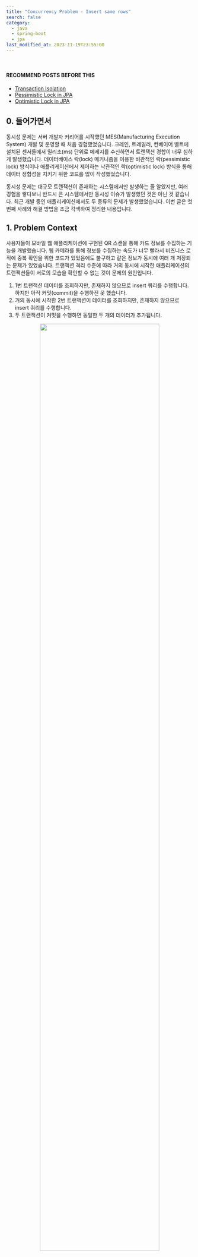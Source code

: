 ```yaml
---
title: "Concurrency Problem - Insert same rows"
search: false
category:
  - java
  - spring-boot
  - jpa
last_modified_at: 2023-11-19T23:55:00
---
```


<br/>

#### RECOMMEND POSTS BEFORE THIS

- [Transaction Isolation][transcation-isolation-link]
- [Pessimistic Lock in JPA][jpa-pessimitic-lock-link]
- [Optimistic Lock in JPA][jpa-optimistic-lock-link]

## 0. 들어가면서

동시성 문제는 서버 개발자 커리어를 시작했던 MES(Manufacturing Execution System) 개발 및 운영할 때 처음 경험했었습니다. 크레인, 트레일러, 컨베이어 벨트에 설치된 센서들에서 밀리초(ms) 단위로 메세지를 수신하면서 트랜잭션 경합이 너무 심하게 발생했습니다. 데이터베이스 락(lock) 메커니즘을 이용한 비관적인 락(pessimistic lock) 방식이나 애플리케이션에서 제어하는 낙관적인 락(optimistic lock) 방식을 통해 데이터 정합성을 지키기 위한 코드를 많이 작성했었습니다. 

동시성 문제는 대규모 트랜잭션이 존재하는 시스템에서만 발생하는 줄 알았지만, 여러 경험을 쌓다보니 반드시 큰 시스템에서만 동시성 이슈가 발생했던 것은 아닌 것 같습니다. 최근 개발 중인 애플리케이션에서도 두 종류의 문제가 발생했었습니다. 이번 글은 첫번째 사례와 해결 방법을 조금 각색하여 정리한 내용입니다. 

## 1. Problem Context

사용자들이 모바일 웹 애플리케이션에 구현된 QR 스캔을 통해 카드 정보를 수집하는 기능을 개발했습니다. 웹 카메라를 통해 정보를 수집하는 속도가 너무 빨라서 비즈니스 로직에 중복 확인을 위한 코드가 있었음에도 불구하고 같은 정보가 동시에 여러 개 저장되는 문제가 있었습니다.  트랜잭션 격리 수준에 따라 거의 동시에 시작한 애플리케이션의 트랜잭션들이 서로의 모습을 확인할 수 없는 것이 문제의 원인입니다. 

1. 1번 트랜잭션 데이터를 조회하지만, 존재하지 않으므로 insert 쿼리를 수행합니다. 하지만 아직 커밋(commit)을 수행하진 못 헀습니다.
1. 거의 동시에 시작한 2번 트랜잭션이 데이터를 조회하지만, 존재하지 않으므로 insert 쿼리를 수행합니다. 
1. 두 트랜잭션이 커밋을 수행하면 동일한 두 개의 데이터가 추가됩니다.

<p align="center">
    <img src="/images/concurrency-problem-insert-same-rows-01.png" width="80%" class="image__border">
</p>

## 2. Solve the problem

수집 정보는 시퀀스(sequence)를 기본 키(PK, primary key)로 사용했기 때문에 처음 데이터가 생성될 때 트랜잭션 경합으로 인해 발생하는 동시성 문제를 비관적인 락이나 낙관적인 락 방식으로 제어하기 어려웠습니다. 

```java
package action.in.blog.domain;

import jakarta.persistence.Entity;
import jakarta.persistence.GeneratedValue;
import jakarta.persistence.GenerationType;
import jakarta.persistence.Id;

@Entity
public class CollectEntity {

    @Id
    @GeneratedValue(strategy = GenerationType.IDENTITY)
    private long id;
    private String userId;
    private String cardId;

    public CollectEntity() {
    }

    public CollectEntity(String userId, String cardId) {
        this.userId = userId;
        this.cardId = cardId;
    }
}
```

락을 사용하기보단 테이블에 제약 조건(constraint)을 추가하는 방법을 통해 문제를 해결했습니다.

- 사용자 아이디와 카드 아이디 조합을 유니크 키(unique key)로 만들어 중복 insert 쿼리 동작을 실패시킨다.
- 중복 데이터 추가에 대한 예외(exception)를 던지고 클라이언트와의 프로토콜을 전역 예외 핸들러(exception handler)에 정의한다.

### 2.1. CollectEntity Class

@Table 애너테이션을 통해 유니크 키 제약 조건을 명시합니다. 개발, 스테이지, 운영 환경 데이터베이스에 테이블이 존재했기 때문에 제약 조건 추가는 DDL(Data Definition Language)을 통해 직접 변경하였습니다.

- cardId, userId 컬럼을 조합하여 유니크 키를 생성합니다.

```java
package action.in.blog.domain;

import jakarta.persistence.*;

@Entity
@Table(uniqueConstraints = {@UniqueConstraint(columnNames = {"cardId", "userId"})})
public class CollectEntity {

    @Id
    @GeneratedValue(strategy = GenerationType.IDENTITY)
    private long id;
    private String userId;
    private String cardId;

    public CollectEntity() {
    }

    public CollectEntity(String userId, String cardId) {
        this.userId = userId;
        this.cardId = cardId;
    }
}
```

### 2.2. CardService Class

- 중복하는 데이터가 존재하는 경우 DuplicatedCollectException 예외를 던진다.
- save 메소드를 실행할 때 유니크 키 제약 조건으로 인해 실패하는 경우도 동일하게 DuplicatedCollectException 예외를 던진다.

```java
package action.in.blog.service;

import action.in.blog.domain.CollectEntity;
import action.in.blog.exception.DuplicatedCollectException;
import action.in.blog.repository.CollectRepository;
import org.springframework.stereotype.Service;
import org.springframework.transaction.annotation.Transactional;

@Service
public class DefaultCollectService implements CollectService {

    private final CollectRepository collectRepository;

    public DefaultCollectService(CollectRepository collectRepository) {
        this.collectRepository = collectRepository;
    }

    @Transactional
    @Override
    public void collect(String userId, String cardId) {
        var exists = collectRepository.existsByUserIdAndCardId(userId, cardId);
        if (exists) {
            throw new DuplicatedCollectException();
        }
        try {
            collectRepository.save(new CollectEntity(userId, cardId));
        } catch (Exception e) {
            throw new DuplicatedCollectException();
        }
    }
}
```

##### Test Code

트랜잭션 경합으로 인한 DuplicatedCollectException 예외를 재현하기 위해 CompletableFuture 클래스를 사용해 비동기 처리를 수행합니다. 

- 테스트 스레드에서 collect 메소드를 수행합니다.
- CompletableFuture 스레드에서 collect 메소드를 수행합니다.
    - join 메소드를 통해 해당 스레드가 끝나길 기다립니다.
    - 비동기 처리 내부에서 예외가 발생하면 CompletionException 예외로 묶여 전달됩니다.
    - CompletionException 예외의 원인을 다시 던집니다.
- 다음과 같은 케이스를 모두 커버합니다.
    - 중복 확인으로 DuplicatedCollectException 예외가 발생하는 경우
    - 유니크 키 제약 조건으로 인해 DuplicatedCollectException 예외가 발생하는 경우
    - 테스트 스레드에서 DuplicatedCollectException 예외가 발생하는 경우
    - CompletableFuture 스레드에서 DuplicatedCollectException 예외가 발생하는 경우

```java
package action.in.blog.service;

import action.in.blog.exception.DuplicatedCollectException;
import action.in.blog.repository.CollectRepository;
import org.junit.jupiter.api.BeforeEach;
import org.junit.jupiter.api.Test;
import org.springframework.beans.factory.annotation.Autowired;
import org.springframework.boot.test.autoconfigure.orm.jpa.DataJpaTest;

import java.util.concurrent.CompletableFuture;
import java.util.concurrent.CompletionException;

import static org.junit.jupiter.api.Assertions.assertThrows;

@DataJpaTest
class DefaultCollectServiceTest {

    @Autowired
    CollectRepository collectRepository;
    CollectService sut;

    @BeforeEach
    void setUp() {
        sut = new DefaultCollectService(collectRepository);
    }

    @Test
    void throwDuplicatedCollectException() {

        assertThrows(DuplicatedCollectException.class, () -> {
            sut.collect("junhyunny", "card-01");
            try {
                CompletableFuture
                        .runAsync(() -> sut.collect("junhyunny", "card-01"))
                        .join();
            } catch (CompletionException e) {
                throw e.getCause();
            }
        });
    }
}
```

### 2.3. GlobalExceptionHandler Class

DuplicatedCollectException 예외를 처리할 핸들러를 정의합니다. 프론트엔드와 프로토콜을 정의합니다. 이번 글에선 600 상태 코드와 예외 메세지를 전달합니다. 

```java
package action.in.blog.handler;

import action.in.blog.exception.DuplicatedCollectException;
import org.springframework.http.ResponseEntity;
import org.springframework.web.bind.annotation.ControllerAdvice;
import org.springframework.web.bind.annotation.ExceptionHandler;

@ControllerAdvice
public class GlobalExceptionHandler {

    @ExceptionHandler(value = DuplicatedCollectException.class)
    public ResponseEntity<String> duplicatedCollectException(DuplicatedCollectException exception) {
        return ResponseEntity.status(600)
                .body(exception.getMessage());
    }
}
```

##### Test Code

@WebMvcTest 애너테이션을 사용합니다. 컨트롤러를 지정하여 테스트 컨텍스트 스코프를 최소화합니다.

- CollectService 스프링 빈(bean)을 @MockBean 애너테이션을 통해 주입받습니다.
    - collect 메소드 호출 시 DuplicatedCollectException 예외를 던지는 스텁(stub)으로 만듭니다.
- `/api/cards/A-01` 경로 호출 시 전역 예외 핸들러에서 정의한 상태 코드와 에러 메세지를 응답 받는지 확인합니다.

```java
package action.in.blog.handler;

import action.in.blog.controller.CollectController;
import action.in.blog.exception.DuplicatedCollectException;
import action.in.blog.service.CollectService;
import org.junit.jupiter.api.Test;
import org.springframework.beans.factory.annotation.Autowired;
import org.springframework.boot.test.autoconfigure.web.servlet.WebMvcTest;
import org.springframework.boot.test.mock.mockito.MockBean;
import org.springframework.test.web.servlet.MockMvc;

import static org.mockito.ArgumentMatchers.any;
import static org.mockito.Mockito.doThrow;
import static org.springframework.test.web.servlet.request.MockMvcRequestBuilders.post;
import static org.springframework.test.web.servlet.result.MockMvcResultMatchers.content;
import static org.springframework.test.web.servlet.result.MockMvcResultMatchers.status;

@WebMvcTest(controllers = {
        CollectController.class
})
class GlobalExceptionHandlerTest {

    @MockBean
    CollectService collectService;

    @Autowired
    MockMvc sut;

    @Test
    void handleDuplicatedCollectException() throws Exception {

        doThrow(new DuplicatedCollectException())
                .when(collectService)
                .collect(any(), any());


        sut.perform(post("/api/cards/A-01"))
                .andExpect(status().is(600))
                .andExpect(content().string("Already collected card"));
    }
}
```

## 3. Result 

cURL 명령어를 통해 카드 수집 API 경로를 동시에 3회 호출합니다. 원하는 에러 코드와 메세지가 반환되는지 확인합니다. 

- 세 번의 호출 중 하나는 200, 나머지는 600 상태 코드를 응답 받습니다.
- `Already collected card` 예외 메세지를 응답 받습니다. 

```
$ curl -X POST -v http://localhost:8080/api/cards/card-01 &\
  curl -X POST -v http://localhost:8080/api/cards/card-01 &\
  curl -X POST -v http://localhost:8080/api/cards/card-01

[1] 98592
[2] 98593
*   Trying 127.0.0.1:8080...
*   Trying 127.0.0.1:8080...
*   Trying 127.0.0.1:8080...
* Connected to localhost (127.0.0.1) port 8080 (#0)
* Connected to localhost (127.0.0.1) port 8080 (#0)
> POST /api/cards/card-01 HTTP/1.1
> Host: localhost:8080
* > Connected to localhost (127.0.0.1) port 8080 (#0)
> POST /api/cards/card-01 HTTP/1.1
User-Agent: curl/8.1.2
> Accept: */*
> 
> Host: localhost:8080
> User-Agent: curl/8.1.2
> Accept: */*
> 
> POST /api/cards/card-01 HTTP/1.1
> Host: localhost:8080
> User-Agent: curl/8.1.2
> Accept: */*
> 
< HTTP/1.1 600 
< Content-Type: text/plain;charset=UTF-8
< Content-Length: 22
< HTTP/1.1 600 
< Content-Type: text/plain;charset=UTF-8
< Content-Length: 22
< Date: Sun, 19 Nov 2023 04:05:58 GMT
< 
< Date: Sun, 19 Nov 2023 04:05:58 GMT
* Connection #0 to host localhost left intact
< 
Already collected card* Connection #0 to host localhost left intact
Already collected card< HTTP/1.1 200 
< Content-Length: 0
< Date: Sun, 19 Nov 2023 04:05:58 GMT
< 
* Connection #0 to host localhost left intact
[2]  + 98593 done       curl -X POST -v http://localhost:8080/api/cards/card-01
[1]  + 98592 done       curl -X POST -v http://localhost:8080/api/cards/card-01    
```

데이터베이스를 확인하면 정상적으로 하나의 로우만 추가된 것을 확인할 수 있습니다. 

<p align="center">
    <img src="/images/concurrency-problem-insert-same-rows-02.png" width="80%" class="image__border">
</p>

## CLOSING

엔티티의 유니크 키 제약 조건 없이 cURL 명령어를 동시에 실행하면 엔티티가 여러 개 추가되는 것을 확인할 수 있습니다. 

- 세 번의 호출 모두 200 상태 코드를 응답 받습니다. 

```
$ curl -X POST -v http://localhost:8080/api/cards/card-01 &\
  curl -X POST -v http://localhost:8080/api/cards/card-01 &\
  curl -X POST -v http://localhost:8080/api/cards/card-01

[1] 98734
[2] 98735
*   Trying 127.0.0.1:8080...
*   Trying 127.0.0.1:8080...
* Connected to localhost (127.0.0.1) port 8080 (#0)
*   Trying 127.0.0.1:8080...
* Connected to localhost (127.0.0.1) port 8080 (#0)
> > POST /api/cards/card-01 HTTP/1.1
POST /api/cards/card-01 HTTP/1.1
> > Host: localhost:8080
Host: localhost:8080
> > User-Agent: curl/8.1.2
User-Agent: curl/8.1.2
> > Accept: */*
Accept: */*
> > 

* Connected to localhost (127.0.0.1) port 8080 (#0)
> POST /api/cards/card-01 HTTP/1.1
> Host: localhost:8080
> User-Agent: curl/8.1.2
> Accept: */*
> 
< < HTTP/1.1 200 
HTTP/1.1 200 
< < Content-Length: 0
Content-Length: 0
< < Date: Sun, 19 Nov 2023 04:07:26 GMT
< < Date: Sun, 19 Nov 2023 04:07:26 GMT

< 
HTTP/1.1 200 
* Connection #0 to host localhost left intact
< * Content-Length: 0
Connection #0 to host localhost left intact
< Date: Sun, 19 Nov 2023 04:07:26 GMT
< 
* Connection #0 to host localhost left intact
[2]  + 98735 done       curl -X POST -v http://localhost:8080/api/cards/card-01
[1]  + 98734 done       curl -X POST -v http://localhost:8080/api/cards/card-01
```

데이터베이스를 확인하면 세 개의 로우가 모두 추가된 것을 확인할 수 있습니다. 

<p align="center">
    <img src="/images/concurrency-problem-insert-same-rows-03.png" width="80%" class="image__border">
</p>

#### TEST CODE REPOSITORY

- <https://github.com/Junhyunny/blog-in-action/tree/master/2023-11-19-concurrency-problem-insert-same-rows>

[transcation-isolation-link]: https://junhyunny.github.io/information/transcation-isolation/
[jpa-pessimitic-lock-link]: https://junhyunny.github.io/spring-boot/jpa/junit/jpa-pessimitic-lock/
[jpa-optimistic-lock-link]: https://junhyunny.github.io/spring-boot/jpa/junit/jpa-optimistic-lock/